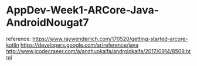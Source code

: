 # AppDev-Week1-ARCore-Java-AndroidNougat7
reference: https://www.raywenderlich.com/170520/getting-started-arcore-kotlin
           https://developers.google.com/ar/reference/java
           http://www.jcodecraeer.com/a/anzhuokaifa/androidkaifa/2017/0914/8509.html
